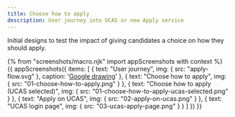 ```yaml
---
title: Choose how to apply
description: User journey into UCAS or new Apply service
---
```

Initial designs to test the impact of giving candidates a choice on how they should apply.

{% from "screenshots/macro.njk" import appScreenshots with context %}
{{ appScreenshots({
  items: [
    { text: "User journey",
      img: { src: "apply-flow.svg" },
      caption: '[Google drawing](https://docs.google.com/drawings/d/1kSIYsL1JaMADJkDT1gavtsasHTCOhZRbHMY9M4Oc9nE/edit?usp=sharing)'
    },
    { text: "Choose how to apply", img: { src: "01-choose-how-to-apply.png" } },
    { text: "Choose how to apply (UCAS selected)", img: { src: "01-choose-how-to-apply-ucas-selected.png" } },
    { text: "Apply on UCAS", img: { src: "02-apply-on-ucas.png" } },
    { text: "UCAS login page", img: { src: "03-ucas-apply-page.png" } }
  ]
}) }}
